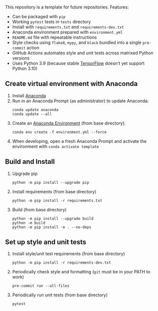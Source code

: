This repository is a template for future repositories.  Features:
- Can be packaged with `pip`
- Working `pytest` tests in `tests` directory
- Install with `requirements.txt` and `requirements-dev.txt`
- Anaconda environment prepared with `environment.yml`
- `README.md` file with repeatable instructions
- Style checks using `flake8`, `mypy`, and `black` bundled into a single `pre-commit` action
- GitHub Actions automates style and unit tests across matrixed Python versions
- Uses Python 3.9 (because stable [TensorFlow](https://www.tensorflow.org/install/pip) doesn't yet support Python 3.10)

## Create virtual environment with Anaconda
1. Install [Anaconda](https://docs.anaconda.com/anaconda/install/index.html)
2. Run in an Anaconda Prompt (as administrator) to update Anaconda:
   ```
   conda update anaconda
   conda update --all
   ```
3. Create an [Anaconda Environment](https://docs.conda.io/projects/conda/en/latest/user-guide/tasks/manage-environments.html) (from base directory):
   ```
   conda env create -f environment.yml --force
   ```
4. When developing, open a fresh Anaconda Prompt and activate the environment with `conda activate template`

## Build and Install
1. Upgrade pip
    ```
    python -m pip install --upgrade pip
    ```
2. Install requirements (from base directory)
    ```
    python -m pip install -r requirements.txt
    ```
3. Build (from base directory)
    ```
    python -m pip install --upgrade build
    python -m build
    python -m pip install -e . --no-deps
    ```

## Set up style and unit tests
1. Install style/unit test requirements (from base directory)
    ```
    python -m pip install -r requirements-dev.txt
    ```
2. Periodically check style and formatting (`git` must be in your PATH to work)
    ```
    pre-commit run --all-files
    ```
3. Periodically run unit tests (from base directory)
    ```
    pytest
    ```
